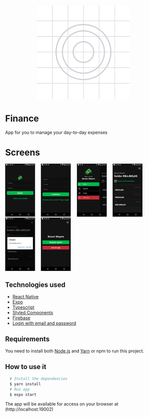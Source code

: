 <h1 align="center">
   <img
        alt="Gameplay"
        title="Gameplay"
        src="./assets/adaptive-icon.png"
        width="300"
    />
</h1>

# Finance

App for you to manage your day-to-day expenses

# Screens

<p align="left">
<img src="./.screens/login.png" width="19%" />
&nbsp; &nbsp;
<img src="./.screens/register.png" width="19%" />
&nbsp; &nbsp;
<img src="./.screens/menu.png" width="19%" />
&nbsp; &nbsp;
<img src="./.screens/home.png" width="19%" />
&nbsp; &nbsp;
<img src="./.screens/delete.png" width="19%" />
&nbsp; &nbsp;
<img src="./.screens/profile.png" width="19%" />
</p>

## Technologies used
  - [React Native](https://reactnative.dev)
  - [Expo](https://docs.expo.io)
  - [Typescript](https://www.typescriptlang.org)
  - [Styled Components](https://www.styled-components.com)
  - [Firebase](https://firebase.google.com/?hl=pt)
  - [Login with email and password](https://firebase.google.com/?hl=pt)

## Requirements

You need to install both [Node.js](https://nodejs.org) and [Yarn](https://yarnpkg.com) or npm to run this project.

## How to use it

```bash
  # Install the dependencies
  $ yarn install
  # Run app
  $ expo start
```

The app will be available for access on your browser at (http://localhost:19002)
